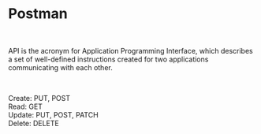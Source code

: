 # Postman

<br>

API is the acronym for Application Programming Interface, which describes a set of well-defined instructions created for two applications communicating with each other.

<br>

Create: PUT, POST
<br>
Read: GET
<br>
Update: PUT, POST, PATCH
<br>
Delete: DELETE
